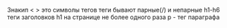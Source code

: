 Знакип < > это символы тегов
теги бывают парные(/) и непарные
h1-h6 теги заголовков
h1 на странице не более одного раза
p - тег параграфа 

